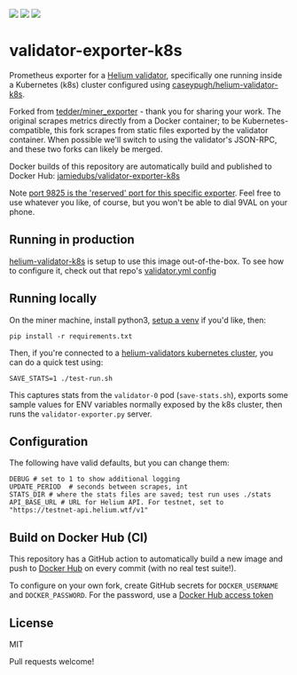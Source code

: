 ![](https://github.com/jamiew/validator-exporter-k8s/actions/workflows/builds.yml/badge.svg) ![](https://img.shields.io/docker/image-size/jamiedubs/validator-exporter-k8s/latest) ![](https://img.shields.io/docker/pulls/jamiedubs/validator-exporter-k8s.svg)

# validator-exporter-k8s

Prometheus exporter for a [Helium validator](https://helium.com/stake), specifically one running inside a Kubernetes (k8s) cluster configured using [caseypugh/helium-validator-k8s](https://github.com/caseypugh/helium-validator-k8s).

Forked from [tedder/miner_exporter](https://github.com/tedder/miner_exporter) - thank you for sharing your work. The original scrapes metrics directly from a Docker container; to be Kubernetes-compatible, this fork scrapes from static files exported by the validator container. When possible we'll switch to using the validator's JSON-RPC, and these two forks can likely be merged.

Docker builds of this repository are automatically build and published to Docker Hub: [jamiedubs/validator-exporter-k8s](https://hub.docker.com/r/jamiedubs/validator-exporter-k8s)

Note [port 9825 is the 'reserved' port for this specific exporter](https://github.com/prometheus/prometheus/wiki/Default-port-allocations). Feel free to use whatever you like, of course, but you won't be able to dial 9VAL on your phone.

## Running in production

[helium-validator-k8s](https://github.com/caseypugh/helium-validator-k8s) is setup to use this image out-of-the-box. To see how to configure it, check out that repo's [validator.yml config](https://github.com/caseypugh/helium-validator-k8s/blob/main/k8s/validator.yml)

## Running locally

On the miner machine, install python3, [setup a venv](https://docs.python.org/3/library/venv.html) if you'd like, then:

```
pip install -r requirements.txt
```

Then, if you're connected to a [helium-validators kubernetes cluster](https://github.com/caseypugh/helium-validators), you can do a quick test using:

```
SAVE_STATS=1 ./test-run.sh
```

This captures stats from the `validator-0` pod (`save-stats.sh`), exports some sample values for ENV variables normally exposed by the k8s cluster, then runs the `validator-exporter.py` server.


## Configuration

The following have valid defaults, but you can change them:

```
DEBUG # set to 1 to show additional logging
UPDATE_PERIOD  # seconds between scrapes, int
STATS_DIR # where the stats files are saved; test run uses ./stats
API_BASE_URL # URL for Helium API. For testnet, set to "https://testnet-api.helium.wtf/v1"
```

## Build on Docker Hub (CI)

This repository has a GitHub action to automatically build a new image and push to [Docker Hub](https://hub.docker.com/r/jamiedubs/validator-exporter-k8s) on every commit (with no real test suite!). 

To configure on your own fork, create GitHub secrets for `DOCKER_USERNAME` and `DOCKER_PASSWORD`. For the password, use a [Docker Hub access token](https://hub.docker.com/settings/security)

## License

MIT

Pull requests welcome!
